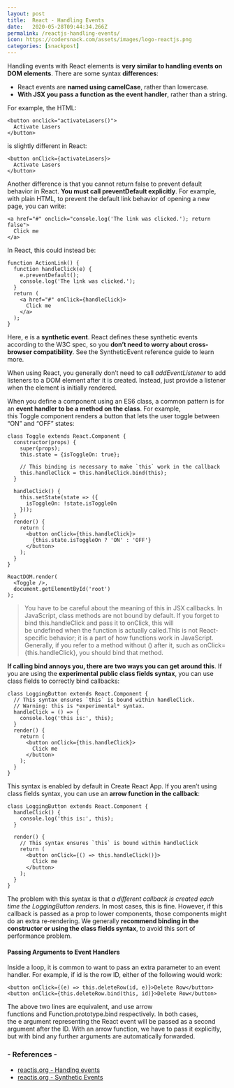 ```yaml
---
layout: post
title:  React - Handling Events
date:   2020-05-28T09:44:34.266Z
permalink: /reactjs-handling-events/
icon: https://codersnack.com/assets/images/logo-reactjs.png
categories: [snackpost]
---
```

Handling events with React elements is **very similar to handling events on DOM elements**. There are some syntax **differences**:

- React events are **named using camelCase**, rather than lowercase.
- **With JSX you pass a function as the event handler**, rather than a string.

For example, the HTML:
```
<button onclick="activateLasers()">
  Activate Lasers
</button>
```
is slightly different in React:
```
<button onClick={activateLasers}>
  Activate Lasers
</button>
```
Another difference is that you cannot return false to prevent default behavior in React. **You must call preventDefault explicitly**. For example, with plain HTML, to prevent the default link behavior of opening a new page, you can write:
```
<a href="#" onclick="console.log('The link was clicked.'); return false">
  Click me
</a>
```
In React, this could instead be:
```
function ActionLink() {
  function handleClick(e) {
    e.preventDefault();
    console.log('The link was clicked.');
  }
  return (
    <a href="#" onClick={handleClick}>
      Click me
    </a>
  );
}
```
Here, e is a **synthetic event**. React defines these synthetic events according to the W3C spec, so you **don’t need to worry about cross-browser compatibility**. See the SyntheticEvent reference guide to learn more.

When using React, you generally don’t need to call *addEventListener* to add listeners to a DOM element after it is created. Instead, just provide a listener when the element is initially rendered.

When you define a component using an ES6 class, a common pattern is for an **event handler to be a method on the class**. For example, this Toggle component renders a button that lets the user toggle between “ON” and “OFF” states:
```
class Toggle extends React.Component {
  constructor(props) {
    super(props);
    this.state = {isToggleOn: true};

    // This binding is necessary to make `this` work in the callback
    this.handleClick = this.handleClick.bind(this);
  }

  handleClick() {
    this.setState(state => ({
      isToggleOn: !state.isToggleOn
    }));
  }
  render() {
    return (
      <button onClick={this.handleClick}>
        {this.state.isToggleOn ? 'ON' : 'OFF'}
      </button>
    );
  }
}

ReactDOM.render(
  <Toggle />,
  document.getElementById('root')
);
```

> You have to be careful about the meaning of this in JSX callbacks. In JavaScript, class methods are not bound by default. If you forget to bind this.handleClick and pass it to onClick, this will be undefined when the function is actually called.This is not React-specific behavior; it is a part of how functions work in JavaScript. Generally, if you refer to a method without () after it, such as onClick={this.handleClick}, you should bind that method.

**If calling bind annoys you, there are two ways you can get around this**. If you are using the **experimental public class fields syntax**, you can use class fields to correctly bind callbacks:
```
class LoggingButton extends React.Component {
  // This syntax ensures `this` is bound within handleClick.
  // Warning: this is *experimental* syntax.
  handleClick = () => {
    console.log('this is:', this);
  }
  render() {
    return (
      <button onClick={this.handleClick}>
        Click me
      </button>
    );
  }
}
```

This syntax is enabled by default in Create React App.
If you aren’t using class fields syntax, you can use an **arrow function in the callback**:
```
class LoggingButton extends React.Component {
  handleClick() {
    console.log('this is:', this);
  }

  render() {
    // This syntax ensures `this` is bound within handleClick
    return (
      <button onClick={() => this.handleClick()}>
        Click me
      </button>
    );
  }
}
```
The problem with this syntax is that *a different callback is created each time the LoggingButton renders*. In most cases, this is fine. However, if this callback is passed as a prop to lower components, those components might do an extra re-rendering. We generally **recommend binding in the constructor or using the class fields syntax**, to avoid this sort of performance problem.

#### Passing Arguments to Event Handlers
Inside a loop, it is common to want to pass an extra parameter to an event handler. For example, if id is the row ID, either of the following would work:
```
<button onClick={(e) => this.deleteRow(id, e)}>Delete Row</button>
<button onClick={this.deleteRow.bind(this, id)}>Delete Row</button>
```
The above two lines are equivalent, and use arrow functions and Function.prototype.bind respectively. In both cases, the e argument representing the React event will be passed as a second argument after the ID. With an arrow function, we have to pass it explicitly, but with bind any further arguments are automatically forwarded.


### - References -

- [reactjs.org - Handlng events](https://reactjs.org/docs/handling-events.html)
- [reactjs.org - Synthetic Events](https://reactjs.org/docs/events.html)
